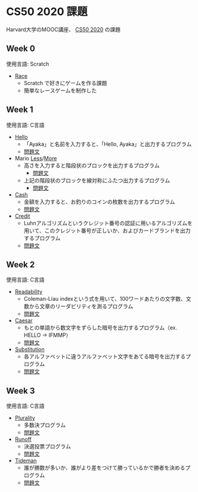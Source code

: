 #  CS50 2020 課題

Harvard大学のMOOC講座、 [CS50 2020](https://cs50.harvard.edu/x/2020/) の課題

## Week 0
使用言語: Scratch
- [Race](pset0/Race.sb3)
  - Scratch で好きにゲームを作る課題
  - 簡単なレースゲームを制作した

## Week 1
使用言語: C言語
- [Hello](pset1/hello/hello.c)
  - 「Ayaka」と名前を入力すると、「Hello, Ayaka」と出力するプログラム
  - [問題文](https://cs50.harvard.edu/x/2020/psets/1/hello/)
- Mario [Less](pset1/mario/less/mario.c)/[More](pset1/mario/more/mario.c)
  - 高さを入力すると階段状のブロックを出力するプログラム
    - [問題文](https://cs50.harvard.edu/x/2020/psets/1/mario/less/)
  - 上記の階段状のブロックを線対称にふたつ出力するプログラム
    - [問題文](https://cs50.harvard.edu/x/2020/psets/1/mario/more/)
- [Cash](pset1/cash/cash.c)
  - 金額を入力すると、お釣りのコインの枚数を出力するプログラム
  - [問題文](https://cs50.harvard.edu/x/2020/psets/1/cash/)
- [Credit](pset1/credit/credit.c)
  - Luhnアルゴリズムというクレジット番号の認証に用いるアルゴリズムを用いて、このクレジット番号が正しいか、およびカードブランドを出力するプログラム
  - [問題文](https://cs50.harvard.edu/x/2020/psets/1/credit/)

## Week 2
使用言語: C言語
- [Readability](pset2/readability/readability.c)
  - Coleman-Liau indexという式を用いて、100ワードあたりの文字数、文数から文章のリーダビリティを測るプログラム
  - [問題文](https://cs50.harvard.edu/x/2020/psets/2/readability/)
- [Caesar](pset2/caesar/caesar.c)
  - もとの単語から数文字をずらした暗号を出力するプログラム（ex. HELLO → IFMMP）
  - [問題文](https://cs50.harvard.edu/x/2020/psets/2/caesar/)
- [Substitution](pset2/substitution/substitution.c)
  - 各アルファベットに違うアルファベット文字をあてる暗号を出力するプログラム
  - [問題文](https://cs50.harvard.edu/x/2020/psets/2/substitution/)

## Week 3
使用言語: C言語
- [Plurality](pset3/plurality/plurality.c)
  - 多数決プログラム
  - [問題文](https://cs50.harvard.edu/x/2020/psets/3/plurality/)
- [Runoff](pset3/runoff/runoff.c)
  - 決選投票プログラム
  - [問題文](https://cs50.harvard.edu/x/2020/psets/3/runoff/)
- [Tideman](pset3/tideman/tideman.c)
  - 誰が勝数が多いか、誰がより差をつけて勝っているかで勝者を決めるプログラム
  - [問題文](https://cs50.harvard.edu/x/2020/psets/3/tideman/)

